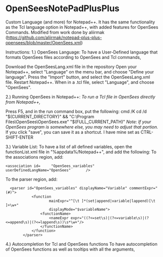 # OpenSeesNotePadPlusPlus
Custom Language (and more) for Notepad++. It has the same functionality as the Tcl language option in Notepad++, with added features for OpenSees Commands. Modified from work done by aliirmak (https://github.com/aliirmak/notepad-plus-plus-opensees/blob/master/OpenSees.xml)

Instructions:
1.) OpenSees Language:
  To have a User-Defined language that formats OpenSees files according to OpenSees and Tcl commands,
  
  Download the OpenSeesLang.xml file in the repository
  Open your Notepad++, select "Language" on the menu bar, and choose "Define your language".
  Press the "Import" button, and select the OpenSeesLang.xml file.
  Restart Notepad++.
  When in a .tcl file, select "Language", and choose "OpenSees".
  
2.) Running OpenSees in Notepad++:
  _To run a Tcl file in OpenSees directly from Notepad++,_
  
  Press F5, and in the run command box, put the following:
  cmd /K cd /d "$(CURRENT_DIRECTORY)" && "C:\Program Files\OpenSees\OpenSees.exe" "$(FULL_CURRENT_PATH)"
  *Note: If your OpenSees program is somewhere else, you may need to adjust that portion.*
  If you click "save", you can save it as a shortcut. I have mine set as CTRL-SHIFT-ENTER
  
3.) Variable List:
  To have a list of all defined variables, open the functionList.xml file in "%appdata%/Notepad++", and add the following:
  To the associations region, add:
  
    <association id=     "OpenSees_variables" userDefinedLangName="OpenSees"       />		
    
  To the parser region, add: 
  
      <parser id="OpenSees_variables" displayName="Variable" commentExpr="(#)">
				<function
						mainExpr="^[\t ]*(set|append|variable|lappend)[\t ]+\w+"
						displayMode="$variableName">
					<functionName>
						<nameExpr expr="((?<=set\s)|(?<=variable\s)|(?<=append\s)|(?<=lappend\s))\s*\w+"/>
					</functionName>
				</function>
			</parser>

4.) Autocompletion for Tcl and OpenSees functions
  To have autocompletion of OpenSees functions as well as tooltips with all the arguments,

  

